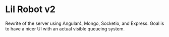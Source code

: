 # Lil Robot v2

Rewrite of the server using Angular4, Mongo, Socketio, and Express. Goal is to have a nicer UI with an actual visible queueing system. 


